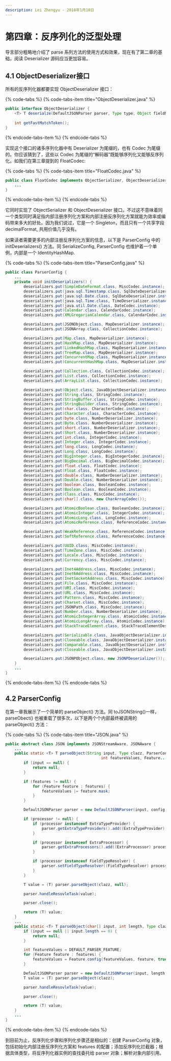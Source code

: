```yaml
---
description: Lei Zhengyu - 2018年1月10日
---
```


# 第四章：反序列化的泛型处理

导言部分粗略地介绍了 parse 系列方法的使用方式和效果，现在有了第二章的基础，阅读 Deserializer 源码应当更加容易。

## 4.1 ObjectDeserializer接口

所有的反序列化器都要实现 ObjectDeserializer 接口：

{% code-tabs %}
{% code-tabs-item title="ObjectDeserializer.java" %}
```java
public interface ObjectDeserializer {
    <T> T deserialze(DefaultJSONParser parser, Type type, Object fieldName);
    
    int getFastMatchToken();
}
```
{% endcode-tabs-item %}
{% endcode-tabs %}

实现这个接口的诸多序列化器中有 Deserializer 为尾缀的，也有 Codec 为尾缀的。你应该猜到了，这些以 Codec 为尾缀的“解码器”既能够序列化又能够反序列化。如我们在第三章提到的 FloatCodec:

{% code-tabs %}
{% code-tabs-item title="FloatCodec.java" %}
```java
public class FloatCodec implements ObjectSerializer, ObjectDeserializer {
    ...
}
```
{% endcode-tabs-item %}
{% endcode-tabs %}

它同时实现了 ObjectSerializer 和 ObjectDeserializer 接口。不过这不意味着同一个类型同时满足指内部注册序列化方案和内部注册反序列化方案就能为效率或编码带来多大的好处。因为我们说过，它是一个 Singleton，而且只有一个共享字段 decimalFormat, 共用价值几乎没有。

如果读者需要更多的内部注册反序列化方案的信息，以下是 ParserConfig 中的 initDeserializers\(\) 方法。同 SerializeConfig, ParserConfig 也维护着一个单例，内部是一个 IdentityHashMap.

{% code-tabs %}
{% code-tabs-item title="ParserConfig.java" %}
```java
public class ParserConfig {
    ...
    private void initDeserializers() {
        deserializers.put(SimpleDateFormat.class, MiscCodec.instance);
        deserializers.put(java.sql.Timestamp.class, SqlDateDeserializer.instance_timestamp);
        deserializers.put(java.sql.Date.class, SqlDateDeserializer.instance);
        deserializers.put(java.sql.Time.class, TimeDeserializer.instance);
        deserializers.put(java.util.Date.class, DateCodec.instance);
        deserializers.put(Calendar.class, CalendarCodec.instance);
        deserializers.put(XMLGregorianCalendar.class, CalendarCodec.instance);

        deserializers.put(JSONObject.class, MapDeserializer.instance);
        deserializers.put(JSONArray.class, CollectionCodec.instance);

        deserializers.put(Map.class, MapDeserializer.instance);
        deserializers.put(HashMap.class, MapDeserializer.instance);
        deserializers.put(LinkedHashMap.class, MapDeserializer.instance);
        deserializers.put(TreeMap.class, MapDeserializer.instance);
        deserializers.put(ConcurrentMap.class, MapDeserializer.instance);
        deserializers.put(ConcurrentHashMap.class, MapDeserializer.instance);

        deserializers.put(Collection.class, CollectionCodec.instance);
        deserializers.put(List.class, CollectionCodec.instance);
        deserializers.put(ArrayList.class, CollectionCodec.instance);

        deserializers.put(Object.class, JavaObjectDeserializer.instance);
        deserializers.put(String.class, StringCodec.instance);
        deserializers.put(StringBuffer.class, StringCodec.instance);
        deserializers.put(StringBuilder.class, StringCodec.instance);
        deserializers.put(char.class, CharacterCodec.instance);
        deserializers.put(Character.class, CharacterCodec.instance);
        deserializers.put(byte.class, NumberDeserializer.instance);
        deserializers.put(Byte.class, NumberDeserializer.instance);
        deserializers.put(short.class, NumberDeserializer.instance);
        deserializers.put(Short.class, NumberDeserializer.instance);
        deserializers.put(int.class, IntegerCodec.instance);
        deserializers.put(Integer.class, IntegerCodec.instance);
        deserializers.put(long.class, LongCodec.instance);
        deserializers.put(Long.class, LongCodec.instance);
        deserializers.put(BigInteger.class, BigIntegerCodec.instance);
        deserializers.put(BigDecimal.class, BigDecimalCodec.instance);
        deserializers.put(float.class, FloatCodec.instance);
        deserializers.put(Float.class, FloatCodec.instance);
        deserializers.put(double.class, NumberDeserializer.instance);
        deserializers.put(Double.class, NumberDeserializer.instance);
        deserializers.put(boolean.class, BooleanCodec.instance);
        deserializers.put(Boolean.class, BooleanCodec.instance);
        deserializers.put(Class.class, MiscCodec.instance);
        deserializers.put(char[].class, new CharArrayCodec());

        deserializers.put(AtomicBoolean.class, BooleanCodec.instance);
        deserializers.put(AtomicInteger.class, IntegerCodec.instance);
        deserializers.put(AtomicLong.class, LongCodec.instance);
        deserializers.put(AtomicReference.class, ReferenceCodec.instance);

        deserializers.put(WeakReference.class, ReferenceCodec.instance);
        deserializers.put(SoftReference.class, ReferenceCodec.instance);

        deserializers.put(UUID.class, MiscCodec.instance);
        deserializers.put(TimeZone.class, MiscCodec.instance);
        deserializers.put(Locale.class, MiscCodec.instance);
        deserializers.put(Currency.class, MiscCodec.instance);

        deserializers.put(Inet4Address.class, MiscCodec.instance);
        deserializers.put(Inet6Address.class, MiscCodec.instance);
        deserializers.put(InetSocketAddress.class, MiscCodec.instance);
        deserializers.put(File.class, MiscCodec.instance);
        deserializers.put(URI.class, MiscCodec.instance);
        deserializers.put(URL.class, MiscCodec.instance);
        deserializers.put(Pattern.class, MiscCodec.instance);
        deserializers.put(Charset.class, MiscCodec.instance);
        deserializers.put(JSONPath.class, MiscCodec.instance);
        deserializers.put(Number.class, NumberDeserializer.instance);
        deserializers.put(AtomicIntegerArray.class, AtomicCodec.instance);
        deserializers.put(AtomicLongArray.class, AtomicCodec.instance);
        deserializers.put(StackTraceElement.class, StackTraceElementDeserializer.instance);

        deserializers.put(Serializable.class, JavaObjectDeserializer.instance);
        deserializers.put(Cloneable.class, JavaObjectDeserializer.instance);
        deserializers.put(Comparable.class, JavaObjectDeserializer.instance);
        deserializers.put(Closeable.class, JavaObjectDeserializer.instance);

        deserializers.put(JSONPObject.class, new JSONPDeserializer());
    }
    ...
}
```
{% endcode-tabs-item %}
{% endcode-tabs %}

## 4.2 ParserConfig

在第一章我展示了一个简单的 parseObject\(\) 方法。同 toJSONString\(\)一样，parseObect\(\) 也被重载了很多次，以下是两个个内部最终被调用的 parseObject\(\) 方法：

{% code-tabs %}
{% code-tabs-item title="JSON.java" %}
```java
public abstract class JSON implements JSONStreamAware, JSONAware {    
    ...
    public static <T> T parseObject(String input, Type clazz, ParserConfig config, ParseProcess processor,
                                          int featureValues, Feature... features) {
        if (input == null) {
            return null;
        }

        if (features != null) {
            for (Feature feature : features) {
                featureValues |= feature.mask;
            }
        }

        DefaultJSONParser parser = new DefaultJSONParser(input, config, featureValues);

        if (processor != null) {
            if (processor instanceof ExtraTypeProvider) {
                parser.getExtraTypeProviders().add((ExtraTypeProvider) processor);
            }

            if (processor instanceof ExtraProcessor) {
                parser.getExtraProcessors().add((ExtraProcessor) processor);
            }

            if (processor instanceof FieldTypeResolver) {
                parser.setFieldTypeResolver((FieldTypeResolver) processor);
            }
        }

        T value = (T) parser.parseObject(clazz, null);

        parser.handleResovleTask(value);

        parser.close();

        return (T) value;
    }
    ...
    public static <T> T parseObject(char[] input, int length, Type clazz, Feature... features) {
        if (input == null || input.length == 0) {
            return null;
        }

        int featureValues = DEFAULT_PARSER_FEATURE;
        for (Feature feature : features) {
            featureValues = Feature.config(featureValues, feature, true);
        }

        DefaultJSONParser parser = new DefaultJSONParser(input, length, ParserConfig.getGlobalInstance(), featureValues);
        T value = (T) parser.parseObject(clazz);

        parser.handleResovleTask(value);

        parser.close();

        return (T) value;
    }
    ...
}
```
{% endcode-tabs-item %}
{% endcode-tabs %}

到目前为止，反序列化步骤和序列化步骤还是相似的：创建 ParserConfig 对象，包括初始化内部注册反序列化方案和 features 的配置；添加反序列化拦截器；根据具体类型，将反序列化器实例的查找委托给 parser 对象；解析对象内部引用。



